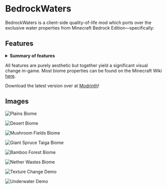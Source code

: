 # BedrockWaters

BedrockWaters is a client-side quality-of-life mod which ports over the exclusive water properties from Minecraft Bedrock Edition—specifically:

## Features
<details><summary><b>Summary of features</b></summary>
    <ul>
	<li> <b> More biome-specific water colors as to give each a more unique atmosphere!</b> </li>
	<li> <b> More biome-specific underwater fog distance caps!</b> <em>(most of which further than Vanilla).</em> </li>
	<li> <b> Biome-specific water opacity! </b><em>(contrasting murky swamps from clear mountains!).</em></li>
	<li> <b> Default water textures have been changed to match that of Bedrock Edition!</b> </li>
        <li> <b> Dynamic water color selection for modded biomes which use the default Vanilla water color!</b></li>
    </ul>
</details>

All features are purely aesthetic but together yield a significant visual change in-game. Most biome properties can be found on the Minecraft Wiki [here](https://minecraft.gamepedia.com/Water#Bedrock_Edition).

Download the latest version over at [Modrinth](https://modrinth.com/mod/BedrockWaters)!

## Images

![Plains Biome](https://i.imgur.com/4QvV9L6.png)

![Desert Biome](https://i.imgur.com/9FgJU10.png)

![Mushroom Fields Biome](https://i.imgur.com/uvc3aHR.png)

![Giant Spruce Taiga Biome](https://i.imgur.com/nuB0qht.png)

![Bamboo Forest Biome](https://i.imgur.com/S9Z9NOh.png)

![Nether Wastes Biome](https://i.imgur.com/qXE5Vwv.png)

![Texture Change Demo](https://imgpile.com/images/7RRAYW.gif)

![Underwater Demo](https://imgpile.com/images/7RRLkP.gif)
